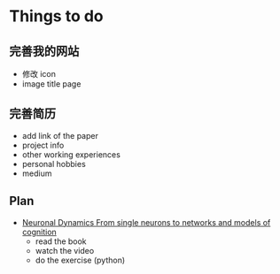 # Things to do

## 完善我的网站
 - 修改 icon
 - image title page

## 完善简历
 - add link of the paper
 - project info
 - other working experiences
 - personal hobbies
 - medium

  ## Plan
- [Neuronal Dynamics From single neurons to networks and models of cognition](https://neuronaldynamics.epfl.ch/index.html)
  - read the book
  - watch the video
  - do the exercise (python)
